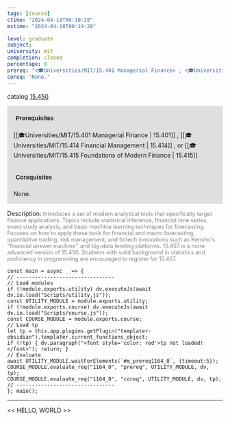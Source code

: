 ```yaml
---
tags: [course]
ctime: "2024-04-18T00:19:28"
mstime: "2024-04-18T00:19:28"

level: graduate
subject: 
university: mit
completion: closed
percentage: 0
prereq: "<🎓Universities/MIT/15.401 Managerial Finance> , <🎓Universities/MIT/15.414 Financial Management> , or <🎓Universities/MIT/15.415 Foundations of Modern Finance>"
coreq: "None."
---
```


catalog [15.450](http://student.mit.edu/catalog/m15b.html#15.450)

<span style="display: block; padding: 15px; background-color: rgb(100, 100, 100, 0.2);"><font id="m_prereq1164_0" style="display: block; font-family: Arial, sans-serif; font-weight: bold; padding: 5px">Prerequisites</font><br><span id="prereq1164_0">[[🎓Universities/MIT/15.401 Managerial Finance | 15.401]] , [[🎓Universities/MIT/15.414 Financial Management | 15.414]] , or [[🎓Universities/MIT/15.415 Foundations of Modern Finance | 15.415]]</span></span>
<span style="display: block; padding: 15px; background-color: rgb(100, 100, 100, 0.2);"><font id="m_coreq1164_0" style="display: block; font-family: Arial, sans-serif; font-weight: bold; padding: 5px">Corequisites</font><br><span id="coreq1164_0">None.</span></span>

<font style="">Description:</font>
<font style="color: grey; font-size: 0.8rem;">Introduces a set of modern analytical tools that specifically target finance applications. Topics include statistical inference, financial time series, event study analysis, and basic machine learning techniques for forecasting. Focuses on how to apply these tools for financial and macro forecasting, quantitative trading, risk management, and fintech innovations such as Kensho's "financial answer machine'' and big-data lending platforms. 15.457 is a more advanced version of 15.450. Students with solid background in statistics and proficiency in programming are encouraged to register for 15.457.</font>

```dataviewjs
const main = async _ => {
// --------------------------------
// Load modules
if (!module.exports.utility) dv.executeJs(await dv.io.load("Scripts/utility.js"));
const UTILITY_MODULE = module.exports.utility;
if (!module.exports.course) dv.executeJs(await dv.io.load("Scripts/course.js"));
const COURSE_MODULE = module.exports.course;
// Load tp
let tp = this.app.plugins.getPlugin("templater-obsidian").templater.current_functions_object;
if (!tp) { dv.paragraph("<font style='color: red'>tp not loaded!</font>"); return; }
// Evaluate
await UTILITY_MODULE.waitForElements(`#m_prereq1164_0`, {timeout:5});
COURSE_MODULE.evaluate_req("1164_0", "prereq", UTILITY_MODULE, dv, tp);
COURSE_MODULE.evaluate_req("1164_0", "coreq", UTILITY_MODULE, dv, tp);
// --------------------------------
}; main();
```

---

<< HELLO, WORLD >>
